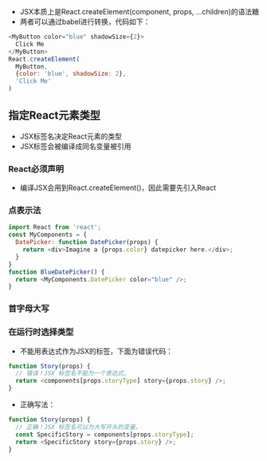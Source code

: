 - JSX本质上是React.createElement(component, props, ...children)的语法糖
- 两者可以通过babel进行转换，代码如下：
```js
<MyButton color="blue" shadowSize={2}>
  Click Me
</MyButton>
React.createElement(
  MyButton,
  {color: 'blue', shadowSize: 2},
  'Click Me'
)
```

## 指定React元素类型
- JSX标签名决定React元素的类型
- JSX标签会被编译成同名变量被引用

### React必须声明
- 编译JSX会用到React.createElement()，因此需要先引入React

### 点表示法
```js
import React from 'react';
const MyComponents = {
  DatePicker: function DatePicker(props) {
    return <div>Imagine a {props.color} datepicker here.</div>;
  }
}
function BlueDatePicker() {
  return <MyComponents.DatePicker color="blue" />;
}
```

### 首字母大写

### 在运行时选择类型
- 不能用表达式作为JSX的标签，下面为错误代码：
```js
function Story(props) {
  // 错误！JSX 标签名不能为一个表达式。
  return <components[props.storyType] story={props.story} />;
}
```
- 正确写法：
```js
function Story(props) {
  // 正确！JSX 标签名可以为大写开头的变量。
  const SpecificStory = components[props.storyType];
  return <SpecificStory story={props.story} />;
}
```
